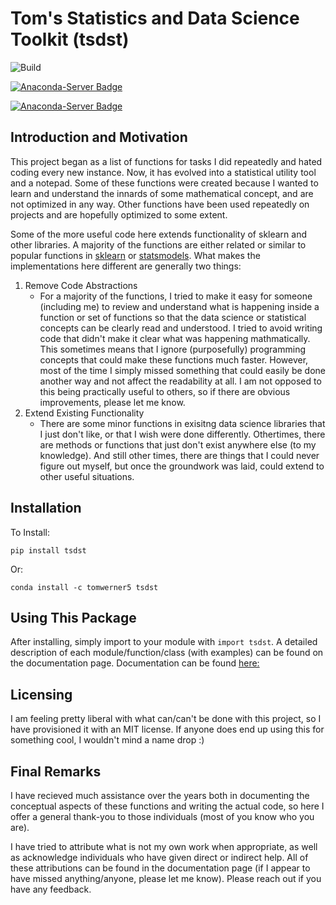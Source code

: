 # Tom's Statistics and Data Science Toolkit (tsdst)

![Build](https://github.com/tomwerner5/tsdst/workflows/Build/badge.svg)

[![Anaconda-Server Badge](https://anaconda.org/tomwerner5/tsdst/badges/version.svg)](https://anaconda.org/tomwerner5/tsdst)

[![Anaconda-Server Badge](https://anaconda.org/tomwerner5/tsdst/badges/latest_release_date.svg)](https://anaconda.org/tomwerner5/tsdst)

## Introduction and Motivation

This project began as a list of functions for tasks I did repeatedly and hated coding every new instance. Now, it has evolved into a statistical utility tool and a notepad. Some of these functions were created because I wanted to learn and understand the innards of some mathematical concept, and are not optimized in any way. Other functions have been used repeatedly on projects and are hopefully optimized to some extent. 

Some of the more useful code here extends functionality of sklearn and other libraries. A majority of the functions are either related or similar to popular functions in [sklearn](https://scikit-learn.org/) or [statsmodels](https://www.statsmodels.org/stable/index.html). What makes the implementations here different are generally two things:

1. Remove Code Abstractions
    - For a majority of the functions, I tried to make it easy for someone (including me) to review and understand what is happening inside a function or set of functions so that the data science or statistical concepts can be clearly read and understood. I tried to avoid writing code that didn't make it clear what was happening mathmatically. This sometimes means that I ignore (purposefully) programming concepts that could make these functions much faster. However, most of the time I simply missed something that could easily be done another way and not affect the readability at all. I am not opposed to this being practically useful to others, so if there are obvious improvements, please let me know.
2. Extend Existing Functionality
    - There are some minor functions in exisitng data science libraries that I just don't like, or that I wish were done differently. Othertimes, there are methods or functions that just don't exist anywhere else (to my knowledge). And still other times, there are things that I could never figure out myself, but once the groundwork was laid, could extend to other useful situations. 

## Installation

To Install:

```{python}
pip install tsdst
```

Or:

```{python}
conda install -c tomwerner5 tsdst
```

## Using This Package

After installing, simply import to your module with `import tsdst`. A detailed description of each module/function/class (with examples) can be found on the documentation page. Documentation can be found [here:](https://tomwerner5.github.io/tsdst/Descriptions.html)

## Licensing

I am feeling pretty liberal with what can/can't be done with this project, so I have provisioned it with an MIT license. If anyone does end up using this for something cool, I wouldn't mind a name drop :)

## Final Remarks

I have recieved much assistance over the years both in documenting the conceptual aspects of these functions and writing the actual code, so here I offer a general thank-you to those individuals (most of you know who you are).

I have tried to attribute what is not my own work when appropriate, as well as acknowledge individuals who have given direct or indirect help. All of these attributions can be found in the documentation page (if I appear to have missed anything/anyone, please let me know). Please reach out if you have any feedback.
